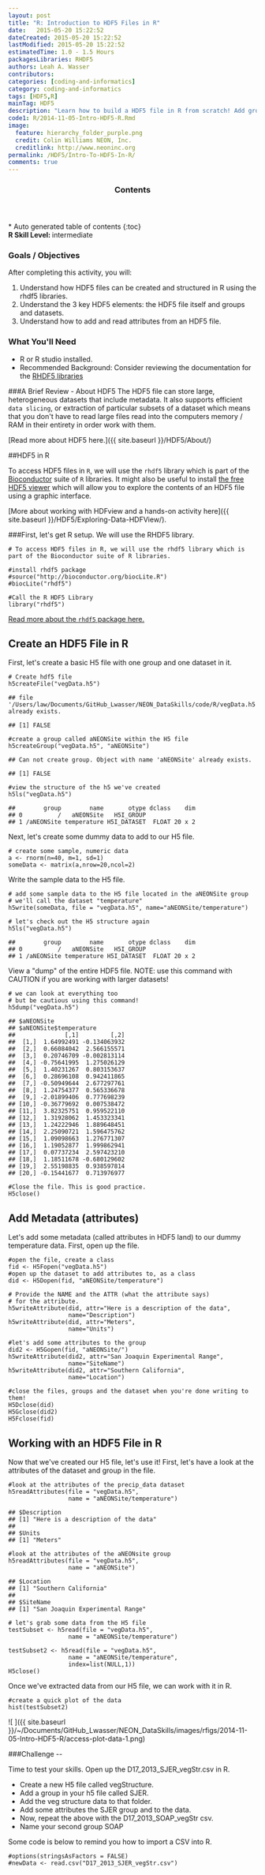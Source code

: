 ```yaml
---
layout: post
title: "R: Introduction to HDF5 Files in R"
date:   2015-05-20 15:22:52
dateCreated: 2015-05-20 15:22:52
lastModified: 2015-05-20 15:22:52
estimatedTime: 1.0 - 1.5 Hours
packagesLibraries: RHDF5
authors: Leah A. Wasser
contributors:
categories: [coding-and-informatics]
category: coding-and-informatics
tags: [HDF5,R]
mainTag: HDF5
description: "Learn how to build a HDF5 file in R from scratch! Add groups,  datasets and attributes. Read data out from the file."
code1: R/2014-11-05-Intro-HDF5-R.Rmd
image:
  feature: hierarchy_folder_purple.png
  credit: Colin Williams NEON, Inc.
  creditlink: http://www.neoninc.org
permalink: /HDF5/Intro-To-HDF5-In-R/
comments: true
---
```


<section id="table-of-contents" class="toc">
  <header>
    <h3 >Contents</h3>
  </header>
<div id="drawer" markdown="1">
*  Auto generated table of contents
{:toc}
</div>
</section><!-- /#table-of-contents -->

<div id="objectives">
<strong>R Skill Level: </strong> intermediate

<h3>Goals / Objectives</h3>
After completing this activity, you will:
<ol>
<li>Understand how HDF5 files can be created and structured in R using the rhdf5 libraries. </li>
<li>Understand the 3 key HDF5 elements: the HDF5 file itself and groups and datasets.</li>
<li>Understand how to add and read attributes from an HDF5 file.</li>
</ol>

<h3>What You'll Need</h3>
<ul>
<li>R or R studio installed.</li>
<li>Recommended Background: Consider reviewing the documentation for the <a href="http://www.bioconductor.org/packages/release/bioc/manuals/rhdf5/man/rhdf5.pdf" target="_blank">RHDF5 libraries</a></li>
</ul>
</div>

###A Brief Review - About HDF5
The HDF5 file can store large, heterogeneous datasets that include metadata. It also supports efficient `data slicing`, or extraction of particular subsets of a dataset which means that you don't have to read  large files read into the computers memory / RAM in their entirety in order work with them. 

[Read more about HDF5 here.]({{ site.baseurl }}/HDF5/About/)

##HDF5 in R

To access HDF5 files in `R`, we will use the `rhdf5` library which is part of the <a href="http://www.bioconductor.org" target="_blank">Bioconductor</a> suite of `R` libraries. It might also be useful to install <a href="http://www.hdfgroup.org/products/java/hdfview/" target="_blank">the free HDF5 viewer</a> which will allow you to explore the contents of an HDF5 file using a graphic interface.

[More about working with HDFview and a hands-on activity here]({{ site.baseurl }}/HDF5/Exploring-Data-HDFView/).


###First, let's get R setup. We will use the RHDF5 library.


    # To access HDF5 files in R, we will use the rhdf5 library which is part of the Bioconductor suite of R libraries.
    
    #install rhdf5 package
    #source("http://bioconductor.org/biocLite.R")
    #biocLite("rhdf5")
    
    #Call the R HDF5 Library
    library("rhdf5")

<a href="http://www.bioconductor.org/packages/release/bioc/vignettes/rhdf5/inst/doc/rhdf5.pdf" target="_blank">Read more about the `rhdf5` package here.</a>

## Create an HDF5 File in R

First, let's create a basic H5 file with one group and one dataset in it. 


    # Create hdf5 file
    h5createFile("vegData.h5")

    ## file '/Users/law/Documents/GitHub_Lwasser/NEON_DataSkills/code/R/vegData.h5' already exists.

    ## [1] FALSE

    #create a group called aNEONSite within the H5 file
    h5createGroup("vegData.h5", "aNEONSite")

    ## Can not create group. Object with name 'aNEONSite' already exists.

    ## [1] FALSE

    #view the structure of the h5 we've created
    h5ls("vegData.h5")

    ##        group        name       otype dclass    dim
    ## 0          /   aNEONSite   H5I_GROUP              
    ## 1 /aNEONSite temperature H5I_DATASET  FLOAT 20 x 2

Next, let's create some dummy data to add to our H5 file.


    # create some sample, numeric data 
    a <- rnorm(n=40, m=1, sd=1) 
    someData <- matrix(a,nrow=20,ncol=2)

Write the sample data to the H5 file.


    # add some sample data to the H5 file located in the aNEONSite group
    # we'll call the dataset "temperature"
    h5write(someData, file = "vegData.h5", name="aNEONSite/temperature")
    
    # let's check out the H5 structure again
    h5ls("vegData.h5")

    ##        group        name       otype dclass    dim
    ## 0          /   aNEONSite   H5I_GROUP              
    ## 1 /aNEONSite temperature H5I_DATASET  FLOAT 20 x 2

View a "dump" of the entire HDF5 file. NOTE: use this command with CAUTION if you
are working with larger datasets!


    # we can look at everything too 
    # but be cautious using this command!
    h5dump("vegData.h5")

    ## $aNEONSite
    ## $aNEONSite$temperature
    ##              [,1]         [,2]
    ##  [1,]  1.64992491 -0.134063932
    ##  [2,]  0.66084042  2.566155571
    ##  [3,]  0.20746709 -0.002813114
    ##  [4,] -0.75641995  1.275026129
    ##  [5,]  1.40231267  0.803153637
    ##  [6,]  0.28696108  0.942411865
    ##  [7,] -0.50949644  2.677297761
    ##  [8,]  1.24754377  0.565336678
    ##  [9,] -2.01899406  0.777698239
    ## [10,] -0.36779692  0.007538472
    ## [11,]  3.82325751  0.959522110
    ## [12,]  1.31928062  1.453323341
    ## [13,]  1.24222946  1.889648451
    ## [14,]  2.25090721  1.596475762
    ## [15,]  1.09098663  1.276771307
    ## [16,]  1.19052877  1.999862941
    ## [17,]  0.07737234  2.597423210
    ## [18,]  1.18511678 -0.680129602
    ## [19,]  2.55198835  0.938597814
    ## [20,] -0.15441677  0.713976977

    #Close the file. This is good practice.
    H5close()


## Add Metadata (attributes)

Let's add some metadata (called attributes in HDF5 land) to our dummy temperature
data. First, open up the file.


    #open the file, create a class
    fid <- H5Fopen("vegData.h5")
    #open up the dataset to add attributes to, as a class
    did <- H5Dopen(fid, "aNEONSite/temperature")
    
    # Provide the NAME and the ATTR (what the attribute says) 
    # for the attribute.
    h5writeAttribute(did, attr="Here is a description of the data",
                     name="Description")
    h5writeAttribute(did, attr="Meters",
                     name="Units")

    #let's add some attributes to the group
    did2 <- H5Gopen(fid, "aNEONSite/")
    h5writeAttribute(did2, attr="San Joaquin Experimental Range",
                     name="SiteName")
    h5writeAttribute(did2, attr="Southern California",
                     name="Location")
    
    #close the files, groups and the dataset when you're done writing to them!
    H5Dclose(did)
    H5Gclose(did2)
    H5Fclose(fid)

## Working with an HDF5 File in R

Now that we've created our H5 file, let's use it! First, let's have a look at 
the attributes of the dataset and group in the file.


    #look at the attributes of the precip_data dataset
    h5readAttributes(file = "vegData.h5", 
                     name = "aNEONSite/temperature")

    ## $Description
    ## [1] "Here is a description of the data"
    ## 
    ## $Units
    ## [1] "Meters"

    #look at the attributes of the aNEONsite group
    h5readAttributes(file = "vegData.h5", 
                     name = "aNEONSite")

    ## $Location
    ## [1] "Southern California"
    ## 
    ## $SiteName
    ## [1] "San Joaquin Experimental Range"

    # let's grab some data from the H5 file
    testSubset <- h5read(file = "vegData.h5", 
                     name = "aNEONSite/temperature")
    
    testSubset2 <- h5read(file = "vegData.h5", 
                     name = "aNEONSite/temperature",
                     index=list(NULL,1))
    H5close()
Once we've extracted data from our H5 file, we can work with it
in R. 


    #create a quick plot of the data
    hist(testSubset2)

![ ]({{ site.baseurl }}/~/Documents/GitHub_Lwasser/NEON_DataSkills/images/rfigs/2014-11-05-Intro-HDF5-R/access-plot-data-1.png) 

###Challenge -- 

Time to test your skills. Open up the D17_2013_SJER_vegStr.csv in R. 

* Create a new H5 file called vegStructure.
* Add a group in your h5 file called SJER. 
* Add the veg structure data to that folder.
* Add some attributes the SJER group and to the data. 
* Now, repeat the above with the D17_2013_SOAP_vegStr csv.
* Name your second group SOAP

Some code is below to remind you how to import a CSV into R.


    #options(stringsAsFactors = FALSE)
    #newData <- read.csv("D17_2013_SJER_vegStr.csv")



